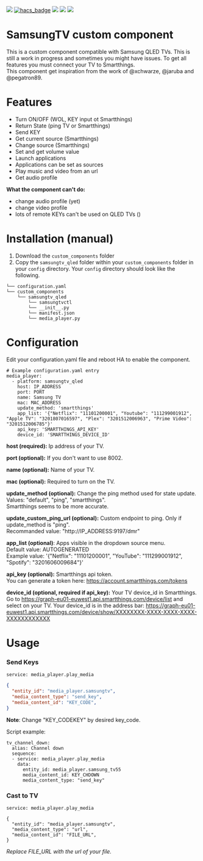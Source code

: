 [![](https://img.shields.io/github/release/giefca/ha-samsungtv-qled/all.svg?style=for-the-badge)](https://github.com/giefca/ha-samsungtv-qled/releases)
[![hacs_badge](https://img.shields.io/badge/HACS-Default-orange.svg?style=for-the-badge)](https://github.com/custom-components/hacs)
[![](https://img.shields.io/github/license/giefca/ha-samsungtv-qled?style=for-the-badge)](LICENSE)
[![](https://img.shields.io/badge/MAINTAINER-%40giefca-red?style=for-the-badge)](https://github.com/giefca)
[![](https://img.shields.io/badge/COMMUNITY-FORUM-success?style=for-the-badge)](https://community.home-assistant.io)

# SamsungTV custom component
This is a custom component compatible with Samsung QLED TVs. 
This is still a work in progress and sometimes you might have issues.
To get all features you must connect your TV to Smartthings.<br/>
This component get inspiration from the work of @xchwarze, @jaruba and @pegatron89.

# Features

- Turn ON/OFF (WOL, KEY input ot Smartthings)
- Return State (ping TV or Smartthings)
- Send KEY
- Get current source (Smartthings)
- Change source (Smartthings)
- Set and get volume value
- Launch applications
- Applications can be set as sources
- Play music and video from an url
- Get audio profile

**What the component can't do:**
- change audio profile (yet)
- change video profile
- lots of remote KEYs can't be used on QLED TVs ()

# Installation (manual)
1. Download the ``custom_components`` folder
2. Copy the ``samsungtv_qled`` folder within your ``custom_components`` folder in your ``config`` directory.
Your ``config`` directory should look like the following.

````
└── configuration.yaml
└── custom_components
    └── samsungtv_qled
        └── samsungtvctl
        └── __init__.py
        └── manifest.json
        └── media_player.py
````

# Configuration

Edit your configuration.yaml file and reboot HA to enable the component.

```
# Example configuration.yaml entry
media_player:
  - platform: samsungtv_qled
    host: IP_ADDRESS
    port: PORT
    name: Samsung TV
    mac: MAC_ADDRESS
    update_method: 'smartthings'
    app_list: '{"Netflix": "11101200001", "Youtube": "111299001912", "Apple TV": "3201807016597", "Plex": "3201512006963", "Prime Video": "3201512006785"}'
    api_key: 'SMARTTHINGS_API_KEY'
    device_id: 'SMARTTHINGS_DEVICE_ID'

```
**host (required):** Ip address of your TV.

**port (optional):** If you don't want to use 8002.

**name (optional):** Name of your TV.

**mac (optional):** Required to turn on the TV.

**update_method (optional):** Change the ping method used for state update. Values: "default", "ping", "smartthings". <br/>Smartthings seems to be more accurate.

**update_custom_ping_url (optional):** Custom endpoint to ping. Only if update_method is "ping".<br/>Recommanded value: "http://IP_ADDRESS:9197/dmr"

**app_list (optional)**: Apps visible in the dropdown source menu.<br/>
Default value: AUTOGENERATED<br/>
Example value: '{"Netflix": "11101200001", "YouTube": "111299001912", "Spotify": "3201606009684"}'

**api_key (optional):** Smartthings api token.<br/> You can generate a token here: https://account.smartthings.com/tokens

**device_id (optional, required if api_key):** Your TV device_id in Smartthings.<br/>
Go to https://graph-eu01-euwest1.api.smartthings.com/device/list and select on your TV.
Your device_id is in the address bar: 
https://graph-eu01-euwest1.api.smartthings.com/device/show/XXXXXXXX-XXXX-XXXX-XXXX-XXXXXXXXXXXX

# Usage

### Send Keys
```
service: media_player.play_media
```

```json
{
  "entity_id": "media_player.samsungtv",
  "media_content_type": "send_key",
  "media_content_id": "KEY_CODE",
}
```
**Note**: Change "KEY_CODEKEY" by desired key_code.

Script example:
```
tv_channel_down:
  alias: Channel down
  sequence:
  - service: media_player.play_media
    data:
      entity_id: media_player.samsung_tv55
      media_content_id: KEY_CHDOWN
      media_content_type: "send_key"
```
### Cast to TV

`service: media_player.play_media`

```
{
  "entity_id": "media_player.samsungtv",
  "media_content_type": "url",
  "media_content_id": "FILE_URL",
}
```
_Replace FILE_URL with the url of your file._